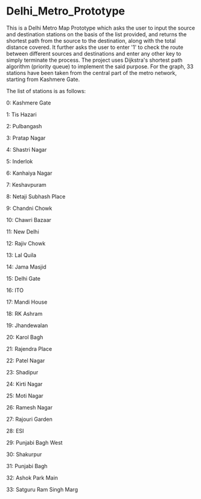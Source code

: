 # Delhi_Metro_Prototype

This is a Delhi Metro Map Prototype which asks the user to input the source and destination stations on the basis of the list provided, and returns the shortest path from the source to the destination, along with the total distance covered. It further asks the user to enter '1' to check the route between different sources and destinations and enter any other key to simply terminate the process. The project uses Dijkstra's shortest path algorithm (priority queue) to implement the said purpose. For the graph, 33 stations have been taken from the central part of the metro network, starting from Kashmere Gate.

The list of stations is as follows:

0:  Kashmere Gate   

1:  Tis Hazari

2:  Pulbangash

3: Pratap Nagar

4: Shastri Nagar

5: Inderlok

6: Kanhaiya Nagar

7: Keshavpuram

8: Netaji Subhash Place

9: Chandni Chowk

10: Chawri Bazaar

11: New Delhi

12: Rajiv Chowk

13: Lal Quila

14: Jama Masjid

15: Delhi Gate

16: ITO

17: Mandi House

18: RK Ashram

19: Jhandewalan

20: Karol Bagh

21: Rajendra Place

22: Patel Nagar

23: Shadipur

24: Kirti Nagar

25: Moti Nagar

26: Ramesh Nagar

27: Rajouri Garden

28: ESI 

29: Punjabi Bagh West

30: Shakurpur

31: Punjabi Bagh

32: Ashok Park Main

33: Satguru Ram Singh Marg
